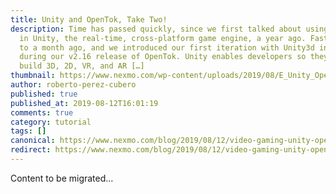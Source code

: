 ```yaml
---
title: Unity and OpenTok, Take Two!
description: Time has passed quickly, since we first talked about using OpenTok
  in Unity, the real-time, cross-platform game engine, a year ago. Fast forward
  to a month ago, and we introduced our first iteration with Unity3d in beta,
  during our v2.16 release of OpenTok. Unity enables developers so they can
  build 3D, 2D, VR, and AR […]
thumbnail: https://www.nexmo.com/wp-content/uploads/2019/08/E_Unity_OpenTok_1200x600.jpg
author: roberto-perez-cubero
published: true
published_at: 2019-08-12T16:01:19
comments: true
category: tutorial
tags: []
canonical: https://www.nexmo.com/blog/2019/08/12/video-gaming-unity-opentok
redirect: https://www.nexmo.com/blog/2019/08/12/video-gaming-unity-opentok
---
```

Content to be migrated...